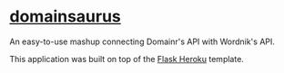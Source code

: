 [domainsaurus](http://www.domainsaurus.com/)
==============

An easy-to-use mashup connecting Domainr's API with Wordnik's API.

This application was built on top of the [Flask
Heroku](http://github.com/zachwill/flask_heroku) template.
